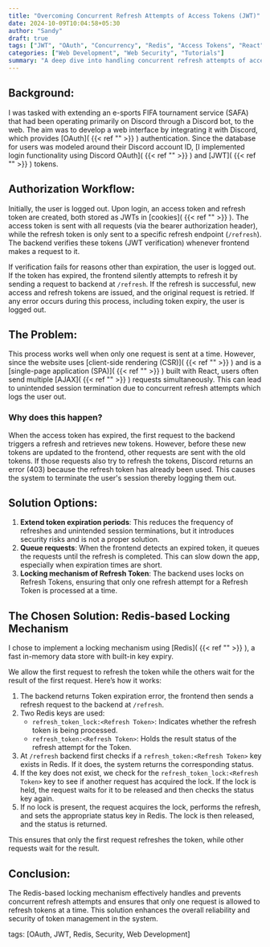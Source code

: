 ```yaml
---
title: "Overcoming Concurrent Refresh Attempts of Access Tokens (JWT)"
date: 2024-10-09T10:04:58+05:30
author: "Sandy"
draft: true
tags: ["JWT", "OAuth", "Concurrency", "Redis", "Access Tokens", "React"]
categories: ["Web Development", "Web Security", "Tutorials"]
summary: "A deep dive into handling concurrent refresh attempts of access tokens in a single-page application using JWT, OAuth, and Redis-based locking mechanisms to enhance token management security."
---
```


## Background:

I was tasked with extending an e-sports FIFA tournament service (SAFA) that had been operating primarily on Discord through a Discord bot, to the web. The aim was to develop a web interface by integrating it with Discord, which provides [OAuth]( {{< ref "" >}} ) authentication. Since the database for users was modeled around their Discord account ID, [I implemented login functionality using Discord OAuth]( {{< ref "" >}} ) and [JWT]( {{< ref "" >}} ) tokens.

## Authorization Workflow:

Initially, the user is logged out. Upon login, an access token and refresh token are created, both stored as JWTs in [cookies]( {{< ref "" >}} ). The access token is sent with all requests (via the bearer authorization header), while the refresh token is only sent to a specific refresh endpoint (`/refresh`). The backend verifies these tokens (JWT verification) whenever frontend makes a request to it.

If verification fails for reasons other than expiration, the user is logged out. If the token has expired, the frontend silently attempts to refresh it by sending a request to backend at `/refresh`. If the refresh is successful, new access and refresh tokens are issued, and the original request is retried. If any error occurs during this process, including token expiry, the user is logged out.

## The Problem:

This process works well when only one request is sent at a time. However, since the website uses [client-side rendering (CSR)]( {{< ref "" >}} ) and is a [single-page application (SPA)]( {{< ref "" >}} ) built with React, users often send multiple [AJAX]( {{< ref "" >}} ) requests simultaneously. This can lead to unintended session termination due to concurrent refresh attempts which logs the user out.

### Why does this happen?

When the access token has expired, the first request to the backend triggers a refresh and retrieves new tokens. However, before these new tokens are updated to the frontend, other requests are sent with the old tokens. If those requests also try to refresh the tokens, Discord returns an error (403) because the refresh token has already been used. This causes the system to terminate the user's session thereby logging them out.

## Solution Options:

1. **Extend token expiration periods**: This reduces the frequency of refreshes and unintended session terminations, but it introduces security risks and is not a proper solution.
2. **Queue requests**: When the frontend detects an expired token, it queues the requests until the refresh is completed. This can slow down the app, especially when expiration times are short.
3. **Locking mechanism of Refresh Token**: The backend uses locks on Refresh Tokens, ensuring that only one refresh attempt for a Refresh Token is processed at a time.

## The Chosen Solution: Redis-based Locking Mechanism

I chose to implement a locking mechanism using [Redis]( {{< ref "" >}} ), a fast in-memory data store with built-in key expiry.

We allow the first request to refresh the token while the others wait for the result of the first request.
Here’s how it works:

1. The backend returns Token expiration error, the frontend then sends a refresh request to the backend at `/refresh`.
2. Two Redis keys are used:
   - `refresh_token_lock:<Refresh Token>`: Indicates whether the refresh token is being processed.
   - `refresh_token:<Refresh Token>`: Holds the result status of the refresh attempt for the Token.
3. At `/refresh` backend first checks if a `refresh_token:<Refresh Token>` key exists in Redis. If it does, the system returns the corresponding status.
4. If the key does not exist, we check for the `refresh_token_lock:<Refresh Token>` key to see if another request has acquired the lock. If the lock is held, the request waits for it to be released and then checks the status key again.
5. If no lock is present, the request acquires the lock, performs the refresh, and sets the appropriate status key in Redis. The lock is then released, and the status is returned.

This ensures that only the first request refreshes the token, while other requests wait for the result.

## Conclusion:

The Redis-based locking mechanism effectively handles and prevents concurrent refresh attempts and ensures that only one request is allowed to refresh tokens at a time. This solution enhances the overall reliability and security of token management in the system.

tags: [OAuth, JWT, Redis, Security, Web Development]
